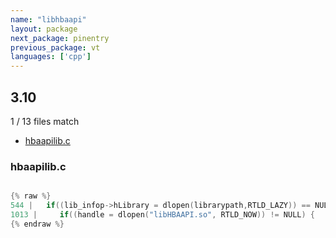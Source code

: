 ```yaml
---
name: "libhbaapi"
layout: package
next_package: pinentry
previous_package: vt
languages: ['cpp']
---
```

## 3.10
1 / 13 files match

 - [hbaapilib.c](#hbaapilibc)

### hbaapilib.c

```cpp

{% raw %}
544 | 	if((lib_infop->hLibrary = dlopen(librarypath,RTLD_LAZY)) == NULL) {
1013 |     if((handle = dlopen("libHBAAPI.so", RTLD_NOW)) != NULL) {
{% endraw %}

```